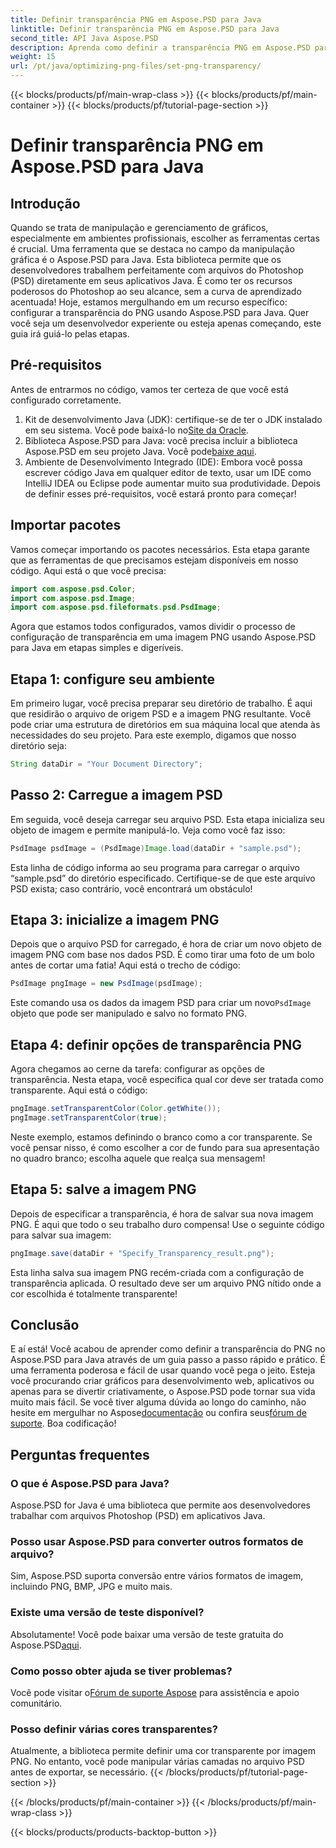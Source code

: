 ```yaml
---
title: Definir transparência PNG em Aspose.PSD para Java
linktitle: Definir transparência PNG em Aspose.PSD para Java
second_title: API Java Aspose.PSD
description: Aprenda como definir a transparência PNG em Aspose.PSD para Java com um tutorial passo a passo fácil. Perfeito para desenvolvedores e designers gráficos.
weight: 15
url: /pt/java/optimizing-png-files/set-png-transparency/
---
```


{{< blocks/products/pf/main-wrap-class >}}
{{< blocks/products/pf/main-container >}}
{{< blocks/products/pf/tutorial-page-section >}}

# Definir transparência PNG em Aspose.PSD para Java

## Introdução
Quando se trata de manipulação e gerenciamento de gráficos, especialmente em ambientes profissionais, escolher as ferramentas certas é crucial. Uma ferramenta que se destaca no campo da manipulação gráfica é o Aspose.PSD para Java. Esta biblioteca permite que os desenvolvedores trabalhem perfeitamente com arquivos do Photoshop (PSD) diretamente em seus aplicativos Java. É como ter os recursos poderosos do Photoshop ao seu alcance, sem a curva de aprendizado acentuada! Hoje, estamos mergulhando em um recurso específico: configurar a transparência do PNG usando Aspose.PSD para Java. Quer você seja um desenvolvedor experiente ou esteja apenas começando, este guia irá guiá-lo pelas etapas.
## Pré-requisitos
Antes de entrarmos no código, vamos ter certeza de que você está configurado corretamente.
1.  Kit de desenvolvimento Java (JDK): certifique-se de ter o JDK instalado em seu sistema. Você pode baixá-lo no[Site da Oracle](https://www.oracle.com/java/technologies/javase-jdk11-downloads.html).
2.  Biblioteca Aspose.PSD para Java: você precisa incluir a biblioteca Aspose.PSD em seu projeto Java. Você pode[baixe aqui](https://releases.aspose.com/psd/java/).
3. Ambiente de Desenvolvimento Integrado (IDE): Embora você possa escrever código Java em qualquer editor de texto, usar um IDE como IntelliJ IDEA ou Eclipse pode aumentar muito sua produtividade.
Depois de definir esses pré-requisitos, você estará pronto para começar!
## Importar pacotes
Vamos começar importando os pacotes necessários. Esta etapa garante que as ferramentas de que precisamos estejam disponíveis em nosso código. Aqui está o que você precisa:
```java
import com.aspose.psd.Color;
import com.aspose.psd.Image;
import com.aspose.psd.fileformats.psd.PsdImage;
```
Agora que estamos todos configurados, vamos dividir o processo de configuração de transparência em uma imagem PNG usando Aspose.PSD para Java em etapas simples e digeríveis.
## Etapa 1: configure seu ambiente
Em primeiro lugar, você precisa preparar seu diretório de trabalho. É aqui que residirão o arquivo de origem PSD e a imagem PNG resultante. Você pode criar uma estrutura de diretórios em sua máquina local que atenda às necessidades do seu projeto. Para este exemplo, digamos que nosso diretório seja:
```java
String dataDir = "Your Document Directory";
```
## Passo 2: Carregue a imagem PSD
Em seguida, você deseja carregar seu arquivo PSD. Esta etapa inicializa seu objeto de imagem e permite manipulá-lo. Veja como você faz isso:
```java
PsdImage psdImage = (PsdImage)Image.load(dataDir + "sample.psd");
```
Esta linha de código informa ao seu programa para carregar o arquivo “sample.psd” do diretório especificado. Certifique-se de que este arquivo PSD exista; caso contrário, você encontrará um obstáculo!
## Etapa 3: inicialize a imagem PNG
Depois que o arquivo PSD for carregado, é hora de criar um novo objeto de imagem PNG com base nos dados PSD. É como tirar uma foto de um bolo antes de cortar uma fatia! Aqui está o trecho de código:
```java
PsdImage pngImage = new PsdImage(psdImage);
```
 Este comando usa os dados da imagem PSD para criar um novo`PsdImage` objeto que pode ser manipulado e salvo no formato PNG.
## Etapa 4: definir opções de transparência PNG
Agora chegamos ao cerne da tarefa: configurar as opções de transparência. Nesta etapa, você especifica qual cor deve ser tratada como transparente. Aqui está o código:
```java
pngImage.setTransparentColor(Color.getWhite());
pngImage.setTransparentColor(true);
```
Neste exemplo, estamos definindo o branco como a cor transparente. Se você pensar nisso, é como escolher a cor de fundo para sua apresentação no quadro branco; escolha aquele que realça sua mensagem!
## Etapa 5: salve a imagem PNG
Depois de especificar a transparência, é hora de salvar sua nova imagem PNG. É aqui que todo o seu trabalho duro compensa! Use o seguinte código para salvar sua imagem:
```java
pngImage.save(dataDir + "Specify_Transparency_result.png");
```
Esta linha salva sua imagem PNG recém-criada com a configuração de transparência aplicada. O resultado deve ser um arquivo PNG nítido onde a cor escolhida é totalmente transparente!
## Conclusão
E aí está! Você acabou de aprender como definir a transparência do PNG no Aspose.PSD para Java através de um guia passo a passo rápido e prático. É uma ferramenta poderosa e fácil de usar quando você pega o jeito. Esteja você procurando criar gráficos para desenvolvimento web, aplicativos ou apenas para se divertir criativamente, o Aspose.PSD pode tornar sua vida muito mais fácil.
 Se você tiver alguma dúvida ao longo do caminho, não hesite em mergulhar no Aspose[documentação](https://reference.aspose.com/psd/java/) ou confira seus[fórum de suporte](https://forum.aspose.com/c/psd/34). Boa codificação!
## Perguntas frequentes
### O que é Aspose.PSD para Java?
Aspose.PSD for Java é uma biblioteca que permite aos desenvolvedores trabalhar com arquivos Photoshop (PSD) em aplicativos Java.
### Posso usar Aspose.PSD para converter outros formatos de arquivo?
Sim, Aspose.PSD suporta conversão entre vários formatos de imagem, incluindo PNG, BMP, JPG e muito mais.
### Existe uma versão de teste disponível?
Absolutamente! Você pode baixar uma versão de teste gratuita do Aspose.PSD[aqui](https://releases.aspose.com/).
### Como posso obter ajuda se tiver problemas?
 Você pode visitar o[Fórum de suporte Aspose](https://forum.aspose.com/c/psd/34) para assistência e apoio comunitário.
### Posso definir várias cores transparentes?
Atualmente, a biblioteca permite definir uma cor transparente por imagem PNG. No entanto, você pode manipular várias camadas no arquivo PSD antes de exportar, se necessário.
{{< /blocks/products/pf/tutorial-page-section >}}

{{< /blocks/products/pf/main-container >}}
{{< /blocks/products/pf/main-wrap-class >}}

{{< blocks/products/products-backtop-button >}}
